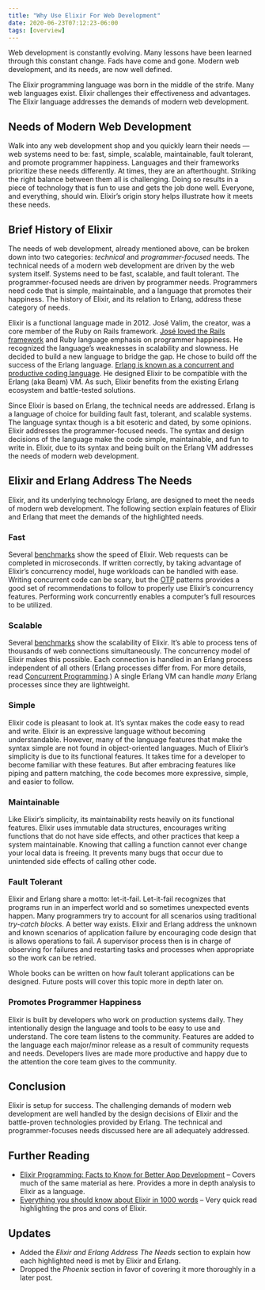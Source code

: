 ```yaml
---
title: "Why Use Elixir For Web Development"
date: 2020-06-23T07:12:23-06:00
tags: [overview]
---
```


Web development is constantly evolving. Many lessons have been learned through this constant change. Fads have come and gone. Modern web development, and its needs, are now well defined.

The Elixir programming language was born in the middle of the strife. Many web languages exist. Elixir challenges their effectiveness and advantages. The Elixir language addresses the demands of modern web development.

## Needs of Modern Web Development

Walk into any web development shop and you quickly learn their needs — web systems need to be: fast, simple, scalable, maintainable, fault tolerant, and promote programmer happiness. Languages and their frameworks prioritize these needs differently. At times, they are an afterthought. Striking the right balance between them all is challenging. Doing so results in a piece of technology that is fun to use and gets the job done well. Everyone, and everything, should win. Elixir’s origin story helps illustrate how it meets these needs.

## Brief History of Elixir

The needs of web development, already mentioned above, can be broken down into two categories: _technical_ and _programmer-focused_ needs. The technical needs of a modern web development are driven by the web system itself. Systems need to be fast, scalable, and fault tolerant. The programmer-focused needs are driven by programmer needs. Programmers need code that is simple, maintainable, and a language that promotes their happiness. The history of Elixir, and its relation to Erlang, address these category of needs.

Elixir is a functional language made in 2012. José Valim, the creator, was a core member of the Ruby on Rails framework. [José loved the Rails framework](https://weblog.rubyonrails.org/2015/10/22/matthewd-core-josevalim-alum/) and Ruby language emphasis on programmer happiness. He recognized the language’s weaknesses in scalability and slowness. He decided to build a new language to bridge the gap. He chose to build off the success of the Erlang language. [Erlang is known as a concurrent and productive coding language](https://www.erlang-solutions.com/blog/which-companies-are-using-erlang-and-why-mytopdogstatus.html). He designed Elixir to be compatible with the Erlang (aka Beam) VM. As such, Elixir benefits from the existing Erlang ecosystem and battle-tested solutions.

Since Elixir is based on Erlang, the technical needs are addressed. Erlang is a language of choice for building fault fast, tolerant, and scalable systems. The language syntax though is a bit esoteric and dated, by some opinions. Elixir addresses the programmer-focused needs. The syntax and design decisions of the language make the code simple, maintainable, and fun to write in. Elixir, due to its syntax and being built on the Erlang VM addresses the needs of modern web development.

## Elixir and Erlang Address The Needs

Elixir, and its underlying technology Erlang, are designed to meet the needs of modern web development. The following section explain features of Elixir and Erlang that meet the demands of the highlighted needs.

### Fast

Several [benchmarks](https://stressgrid.com/blog/benchmarking_go_vs_node_vs_elixir/) show the speed of Elixir. Web requests can be completed in microseconds. If written correctly, by taking advantage of Elixir’s concurrency model, huge workloads can be handled with ease. Writing concurrent code can be scary, but the [OTP](https://elixirschool.com/en/lessons/advanced/otp-concurrency/) patterns provides a good set of recommendations to follow to properly use Elixir’s concurrency features. Performing work concurrently enables a computer’s full resources to be utilized.

### Scalable

Several [benchmarks](https://stressgrid.com/blog/benchmarking_go_vs_node_vs_elixir/) show the scalability of Elixir. It’s able to process tens of thousands of web connections simultaneously. The concurrency model of Elixir makes this possible. Each connection is handled in an Erlang process independent of all others (Erlang processes differ from. For more details, read [Concurrent Programming](http://erlang.org/doc/getting_started/conc_prog.html).) A single Erlang VM can handle _many_ Erlang processes since they are lightweight.

### Simple

Elixir code is pleasant to look at. It’s syntax makes the code easy to read and write. Elixir is an expressive language without becoming understandable. However, many of the language features that make the syntax simple are not found in object-oriented languages. Much of Elixir’s simplicity is due to its functional features. It takes time for a developer to become familiar with these features. But after embracing features like piping and pattern matching, the code becomes more expressive, simple, and easier to follow.

### Maintainable

Like Elixir’s simplicity, its maintainability rests heavily on its functional features. Elixir uses immutable data structures, encourages writing functions that do not have side effects, and other practices that keep a system maintainable. Knowing that calling a function cannot ever change your local data is freeing. It prevents many bugs that occur due to unintended side effects of calling other code.

### Fault Tolerant

Elixir and Erlang share a motto: let-it-fail. Let-it-fail recognizes that programs run in an imperfect world and so sometimes unexpected events happen. Many programmers try to account for all scenarios using traditional _try-catch blocks_. A better way exists. Elixir and Erlang address the unknown and known scenarios of application failure by encouraging code design that is allows operations to fail. A supervisor process then is in charge of observing for failures and restarting tasks and processes when appropriate so the work can be retried.

Whole books can be written on how fault tolerant applications can be designed. Future posts will cover this topic more in depth later on.

### Promotes Programmer Happiness

Elixir is built by developers who work on production systems daily. They intentionally design the language and tools to be easy to use and understand. The core team listens to the community. Features are added to the language each major/minor release as a result of community requests and needs. Developers lives are made more productive and happy due to the attention the core team gives to the community.

## Conclusion

Elixir is setup for success. The challenging demands of modern web development are well handled by the design decisions of Elixir and the battle-proven technologies provided by Erlang. The technical and programmer-focuses needs discussed here are all adequately addressed.

## Further Reading

* [Elixir Programming: Facts to Know for Better App Development](https://mlsdev.com/blog/elixir-programming-facts-to-know-for-better-app-development) – Covers much of the same material as here. Provides a more in depth analysis to Elixir as a language.
* [Everything you should know about Elixir in 1000 words](https://www.itechart.com/blog/why-use-elixir-web-development-pros-and-cons-itechart-blog/) – Very quick read highlighting the pros and cons of Elixir.

## Updates

* Added the _Elixir and Erlang Address The Needs_ section to explain how each highlighted need is met by Elixir and Erlang.
* Dropped the _Phoenix_ section in favor of covering it more thoroughly in a later post.
